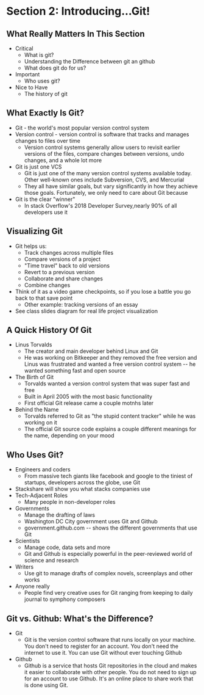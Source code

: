 # Section 2: Introducing...Git!

## What Really Matters In This Section
- Critical 
  - What is git? 
  - Understanding the Difference between git an github 
  - What does git do for us?
- Important 
  - Who uses git? 
- Nice to Have 
  - The history of git

## What Exactly Is Git?
- Git - the world's most popular version control system 
- Version control - version control is software that tracks and manages changes to files over time 
  - Version control systems generally allow users to revisit earlier versions of the files, compare changes between versions, undo changes, and a whole lot more 
- Git is just one VCS 
  - Git is just one of the many version control systems available today. Other well-known ones include Subversion, CVS, and Mercurial 
  - They all have similar goals, but vary significantly in how they achieve those goals. Fortunately, we only need to care about Git because 
- Git is the clear "winner"
  - In stack Overflow's 2018 Developer Survey,nearly 90% of all developers use it 

## Visualizing Git
- Git helps us: 
  - Track changes across multiple files 
  - Compare versions of a project 
  - "Time travel" back to old versions 
  - Revert to a previous version 
  - Collaborate and share changes 
  - Combine changes 
- Think of it as a video game checkpoints, so if you lose a battle you go back to that save point 
  - Other example: tracking versions of an essay 
- See class slides diagram for real life project visualization 

## A Quick History Of Git
- Linus Torvalds 
  - The creator and main developer behind Linux and Git 
  - He was working on Bitkeeper and they removed the free version and Linus was frustrated and wanted a free version control system -- he wanted something fast and open source 
- The Birth of Git 
  - Torvalds wanted a version control system that was super fast and free 
  - Built in April 2005 with the most basic functionality 
  - First official Git release came a couple motnhs later 
- Behind the Name 
  - Torvalds referred to Git as "the stupid content tracker" while he was working on it 
  - The official Git source code explains a couple different meanings for the name, depending on your mood 

## Who Uses Git?
- Engineers and coders 
  - From massive tech giants like facebook and google to the tiniest of startups, developers across the globe, use Git 
- Stackshare will show you what stacks companies use 
- Tech-Adjacent Roles 
  - Many people in non-developer roles 
- Governments 
  - Manage the drafting of laws 
  - Washington DC City government uses Git and Github 
  - government.github.com -- shows the different governments that use Git 
- Scientists 
  - Manage code, data sets and more 
  - Git and Github is especially powerful in the peer-reviewed world of science and research 
- Writers 
  - Use git to manage drafts of complex novels, screenplays and other works 
- Anyone really 
  - People find very creative uses for Git ranging from keeping to daily journal to symphony composers 

## Git vs. Github: What's the Difference?
- Git 
  - Git is the version control software that runs locally on your machine. You don't need to register for an account. You don't need the internet to use it. You can use Git without ever touching Github 
- Github 
  - Github is a service that hosts Git repositories in the cloud and makes it easier to collaborate with other people. You do not need to sign up for an account to use Github. It's an online place to share work that is done using Git. 